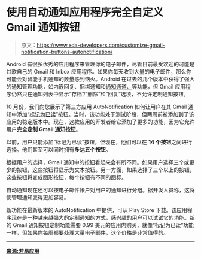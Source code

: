 # 使用自动通知应用程序完全自定义 Gmail 通知按钮

> 原文：<https://www.xda-developers.com/customize-gmail-notification-buttons-autonotification/>

Android 有很多优秀的应用程序来管理你的电子邮件，尽管目前最受欢迎的可能是谷歌自己的 Gmail 和 Inbox 应用程序。如果你每天收到大量的电子邮件，那么你可能会对智能手机通知的数量感到恼火。Android 在过去的几个版本中获得了强大的通知管理功能，如内嵌回复、捆绑通知和[通知通道、](https://www.xda-developers.com/notification-importance-controls-all-apps-android-oreo/)等功能，但 Gmail 应用程序仍然只在通知列表中显示“存档”/“删除”和“回复”选项，不允许定制通知按钮。

10 月份，我们向您展示了第三方应用 AutoNotification 如何让用户在其 Gmail 通知中添加“[标记为已读](https://www.xda-developers.com/add-mark-as-read-button-gmail/)”按钮。当时，该功能处于测试阶段，但两周前被添加到了该应用的稳定版本中。现在，这款应用的开发者给它添加了更多的功能，因为它允许用户**完全定制 Gmail 通知按钮**。

以前，用户只能添加“标记为已读”按钮，但现在，他们可以在 **14 个按钮**之间进行选择。他们甚至可以同时拥有**多达五个按钮**。

根据用户的选择，Gmail 通知中的按钮看起来会有所不同。如果用户选择三个或更少的按钮，这些按钮将显示为文本按钮。另一方面，如果选择了三个以上的按钮，这些按钮将变成图形按钮，每个按钮有不同的图标。

自动通知现在还可以按电子邮件帐户对用户的通知进行分组。据开发人员称，这将使管理通知变得更加容易。

新功能在最新版本的 AutoNotification 中提供，可从 Play Store 下载。该应用程序现在是一种越来越强大的定制通知的方式，感兴趣的用户可以试试它的功能。新的 Gmail 通知按钮定制功能需要 0.99 美元的应用内购买，就像“标记为已读”功能一样，但如果你每周都要处理大量电子邮件，这个价格是非常值得的。

* * *

[**来源:若昂应用**](https://joaoapps.com/fully-costumize-buttons-in-gmail-notifications-with-autonotification/)